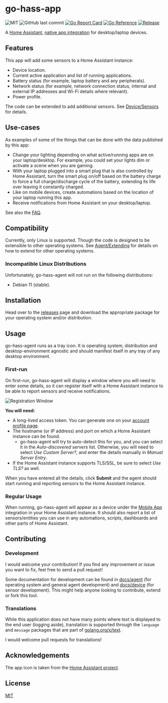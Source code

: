 # go-hass-app

![MIT](https://img.shields.io/github/license/joshuar/go-hass-agent) 
![GitHub last commit](https://img.shields.io/github/last-commit/joshuar/go-hass-agent)
[![Go Report Card](https://goreportcard.com/badge/github.com/joshuar/go-hass-agent?style=flat-square)](https://goreportcard.com/report/github.com/joshuar/go-hass-agent) 
[![Go Reference](https://pkg.go.dev/badge/github.com/joshuar/go-hass-agent.svg)](https://pkg.go.dev/github.com/joshuar/go-hass-agent)
[![Release](https://img.shields.io/github/release/joshuar/go-hass-agent?style=flat-square)](https://github.com/joshuar/go-hass-agent/releases/latest)

A [Home Assistant](https://www.home-assistant.io/), [native app
integration](https://developers.home-assistant.io/docs/api/native-app-integration)
for desktop/laptop devices.

## Features

This app will add some sensors to a Home Assistant instance:

- Device location.
- Current active application and list of running applications.
- Battery status (for example, laptop battery and any peripherals).
- Network status (for example, network connection status, internal and external
  IP addresses and Wi-Fi details where relevant).
- Power profile.

The code can be extended to add additional sensors. See
[Device/Sensors](docs/device/sensors.md) for details.

## Use-cases

As examples of some of the things that can be done with the data published by this app:

- Change your lighting depending on what active/running apps are on your
  laptop/desktop. For example, you could set your lights dim or activate a scene
  when you are gaming. 
- With your laptop plugged into a smart plug that is also controlled by Home
  Assistant, turn the smart plug on/off based on the battery charge to
  force a full charge/discharge cycle of the battery, extending its life over
  leaving it constantly charged. 
- Like on mobile devices, create automations based on the location of your
  laptop running this app. 
- Receive notifications from Home Assistant on your desktop/laptop.

See also the [FAQ](docs/faq.md). 

## Compatibility

Currently, only Linux is supported. Though the code is designed to be extensible
to other operating systems. See [Agent/Extending](docs/agent/extending.md) for
details on how to extend for other operating systems.

### Incompatible Linux Distributions

Unfortunately, go-hass-agent will not run on the following distributions:

- Debian 11 (stable).

## Installation

Head over to the [releases](https://github.com/joshuar/go-hass-agent/releases)
page and download the appropriate package for your operating system and/or
distribution.

## Usage

go-hass-agent runs as a tray icon. It is operating system, distribution and
desktop-environment agnostic and should manifest itself in any tray of any
desktop environment.

### First-run

On first-run, go-hass-agent will display a window where you will need to enter
some details, so it can register itself with a Home Assistant instance to be
able to report sensors and receive notifications.  

![Registration Window](docs/agent/registration.png)

**You will need:**

- A long-lived access token. You can generate one on your [account profile
  page](https://www.home-assistant.io/docs/authentication/#your-account-profile). 
- The hostname (or IP address) and port on which a Home Assistant instance
  can be found. 
  - go-hass-agent will try to auto-detect this for you, and you can select it in
  the *Auto-discovered servers* list. Otherwise, you will need to select *Use
  Custom Server?*, and enter the details manually in *Manual Server Entry*.
- If the Home Assistant instance supports TLS/SSL, be sure to select
  *Use TLS?* as well.

When you have entered all the details, click **Submit** and the agent should
start running and reporting sensors to the Home Assistant instance. 

### Regular Usage

When running, go-hass-agent will appear as a device under the [Mobile
App](https://www.home-assistant.io/integrations/mobile_app) integration in your
Home Assistant instance. It should also report a list of sensors/entities you
can use in any automations, scripts, dashboards and other parts of Home
Assistant.

## Contributing

### Development

I would welcome your contribution! If you find any improvement or issue you want
to fix, feel free to send a pull request!

Some documentation for development can be found in [docs/agent](docs/agent/)
(for operating system and general agent development) and
[docs/device](docs/device/) (for sensor development). This might help anyone
looking to contribute, extend or fork this tool.

### Translations

While this application does not have many points where text is displayed to
the end user (logging aside), translation is supported through the `language`
and `message` packages that are part of
[golang.org/x/text](https://pkg.go.dev/golang.org/x/text). 

I would welcome pull requests for translations!


## Acknowledgements

The app icon is taken from the [Home Assistant
project](https://github.com/home-assistant/assets).

## License

[MIT](LICENSE)